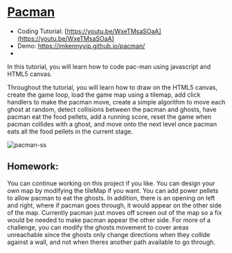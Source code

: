 # [Pacman](https://youtu.be/WxeTMsaSOaA)
- Coding Tutorial: [https://youtu.be/WxeTMsaSOaA](https://youtu.be/WxeTMsaSOaA)
- Demo: https://imkennyyip.github.io/pacman/
- 
In this tutorial, you will learn how to code pac-man using javascript and HTML5 canvas.

Throughout the tutorial, you will learn how to draw on the HTML5 canvas,  create the game loop,  load the game map using a tilemap, add click handlers to make the pacman move, create a simple algorithm to move each ghost at random, detect collisions between the pacman and ghosts, have pacman eat the food pellets, add a running score, reset the game when pacman collides with a ghost, and move onto the next level once pacman eats all the food pellets in the current stage. 

![pacman-ss](https://github.com/user-attachments/assets/9f16553b-9092-4894-b740-b8903ed24fa9)

## Homework:
You can continue working on this project if you like. You can design your own map by modifying the tileMap if you want. You can add power pellets to allow pacman to eat the ghosts. In addition, there is an opening on left and right, where if pacman goes through, it would appear on the other side of the map. Currently pacman just moves off screen out of the map so a fix would be needed to make pacman appear the other side. For more of a challenge, you can modify the ghosts movement to cover areas unreachable since the ghosts only change directions when they collide against a wall, and not when theres another path available to go through.
